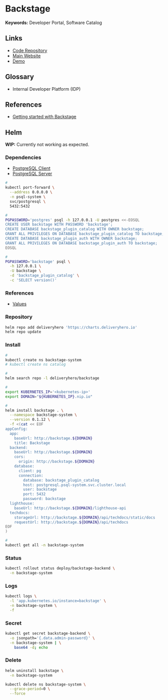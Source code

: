 # Backstage

<!--
TODO NEXT
-->

**Keywords:** Developer Portal, Software Catalog

## Links

- [Code Repository](https://github.com/backstage/backstage)
- [Main Website](https://backstage.io/)
- [Demo](https://demo.backstage.io/)

## Glossary

- Internal Developer Platform (IDP)

## References

- [Getting started with Backstage](https://github.com/spotify/backstage/blob/master/docs/getting-started/README.md)

## Helm

**WIP:** Currently not working as expected.

### Dependencies

- [PostgreSQL Client](/postgresql/postgresql-client.md#cli)
- [PostgreSQL Server](/postgresql/postgresql-server.md#helm)

```sh
#
kubectl port-forward \
  --address 0.0.0.0 \
  -n psql-system \
  svc/postgresql \
  5432:5432

#
PGPASSWORD='postgres' psql -h 127.0.0.1 -U postgres <<-EOSQL
CREATE USER backstage WITH PASSWORD 'backstage';
CREATE DATABASE backstage_plugin_catalog WITH OWNER backstage;
GRANT ALL PRIVILEGES ON DATABASE backstage_plugin_catalog TO backstage;
CREATE DATABASE backstage_plugin_auth WITH OWNER backstage;
GRANT ALL PRIVILEGES ON DATABASE backstage_plugin_auth TO backstage;
EOSQL

#
PGPASSWORD='backstage' psql \
  -h 127.0.0.1 \
  -U backstage \
  -d 'backstage_plugin_catalog' \
  -c 'SELECT version()'
```

### References

- [Values](https://github.com/deliveryhero/helm-charts/tree/master/stable/backstage#values)

### Repository

```sh
helm repo add deliveryhero 'https://charts.deliveryhero.io'
helm repo update
```

### Install

```sh
#
kubectl create ns backstage-system
# kubectl create ns catalog

#
helm search repo -l deliveryhero/backstage

#
export KUBERNETES_IP='<kubernetes-ip>'
export DOMAIN="${KUBERNETES_IP}.nip.io"

#
helm install backstage . \
  --namespace backstage-system \
  --version 0.1.12 \
  -f <(cat << EOF
appConfig:
  app:
    baseUrl: http://backstage.${DOMAIN}
    title: Backstage
  backend:
    baseUrl: http://backstage.${DOMAIN}
    cors:
      origin: http://backstage.${DOMAIN}
    database:
      client: pg
      connection:
        database: backstage_plugin_catalog
        host: postgresql.psql-system.svc.cluster.local
        user: backstage
        port: 5432
        password: backstage
  lighthouse:
    baseUrl: http://backstage.${DOMAIN}/lighthouse-api
  techdocs:
    storageUrl: http://backstage.${DOMAIN}/api/techdocs/static/docs
    requestUrl: http://backstage.${DOMAIN}/api/techdocs
EOF
)

#
kubectl get all -n backstage-system
```

### Status

```sh
kubectl rollout status deploy/backstage-backend \
  -n backstage-system
```

### Logs

```sh
kubectl logs \
  -l 'app.kubernetes.io/instance=backstage' \
  -n backstage-system \
  -f
```

### Secret

```sh
kubectl get secret backstage-backend \
  -o jsonpath='{.data.admin-password}' \
  -n backstage-system | \
    base64 -d; echo
```

### Delete

```sh
helm uninstall backstage \
  -n backstage-system

kubectl delete ns backstage-system \
  --grace-period=0 \
  --force
```
